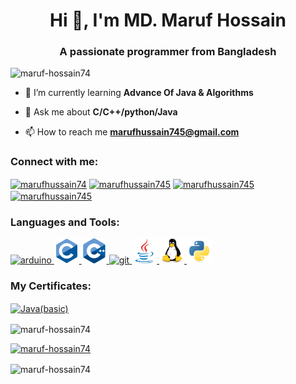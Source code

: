 <h1 align="center">Hi 👋, I'm MD. Maruf Hossain</h1>
<h3 align="center">A passionate programmer from Bangladesh</h3>

<p align="left"> <img src="https://komarev.com/ghpvc/?username=maruf-hossain74&label=Profile%20views&color=0e75b6&style=flat" alt="maruf-hossain74" /> </p>

- 🌱 I’m currently learning **Advance Of Java & Algorithms**

- 💬 Ask me about **C/C++/python/Java**

- 📫 How to reach me **marufhussain745@gmail.com**
<!--https://cdn.jsdelivr.net/npm/simple-icons@3.1.0/icons/codechef.svg-->
<h3 align="left">Connect with me:</h3>
<p align="left">
<a href="https://www.codechef.com/users/marufhussain74" target="blank"><img align="center" src="https://cdn.codechef.com/images/cc-logo.svg" alt="marufhussain74" height="50" width="60" /></a>
<a href="https://www.hackerrank.com/marufhussain745" target="blank"><img align="center" src="https://raw.githubusercontent.com/rahuldkjain/github-profile-readme-generator/master/src/images/icons/Social/hackerrank.svg" alt="marufhussain745" height="30" width="40" /></a>
<a href="https://codeforces.com/profile/marufhussain745" target="blank"><img align="center" src="https://raw.githubusercontent.com/rahuldkjain/github-profile-readme-generator/master/src/images/icons/Social/codeforces.svg" alt="marufhussain745" height="30" width="40" /></a>
<a href="https://www.stopstalk.com/user/profile/Maruf_Hossain" target="blank"><img align="center" src="https://www.stopstalk.com/static/images/stopstalk-logo.png" alt="marufhussain745" height="30" width="40" /></a>

</p>

<h3 align="left">Languages and Tools:</h3>
<p align="left"> <a href="https://www.arduino.cc/" target="_blank" rel="noreferrer"> <img src="https://cdn.worldvectorlogo.com/logos/arduino-1.svg" alt="arduino" width="40" height="40"/> </a> <a href="https://www.cprogramming.com/" target="_blank" rel="noreferrer"> <img src="https://raw.githubusercontent.com/devicons/devicon/master/icons/c/c-original.svg" alt="c" width="40" height="40"/> </a> <a href="https://www.w3schools.com/cpp/" target="_blank" rel="noreferrer"> <img src="https://raw.githubusercontent.com/devicons/devicon/master/icons/cplusplus/cplusplus-original.svg" alt="cplusplus" width="40" height="40"/> </a> <a href="https://git-scm.com/" target="_blank" rel="noreferrer"> <img src="https://www.vectorlogo.zone/logos/git-scm/git-scm-icon.svg" alt="git" width="40" height="40"/> </a> <a href="https://www.java.com" target="_blank" rel="noreferrer"> <img src="https://raw.githubusercontent.com/devicons/devicon/master/icons/java/java-original.svg" alt="java" width="40" height="40"/> </a> <a href="https://www.linux.org/" target="_blank" rel="noreferrer"> <img src="https://raw.githubusercontent.com/devicons/devicon/master/icons/linux/linux-original.svg" alt="linux" width="40" height="40"/> </a> <a href="https://www.python.org" target="_blank" rel="noreferrer"> <img src="https://raw.githubusercontent.com/devicons/devicon/master/icons/python/python-original.svg" alt="python" width="40" height="40"/> </a> </p>

<h3 align="left">My Certificates:</h3>
<p align="left">
<a href="https://www.hackerrank.com/certificates/d4870fb8a508" target="blank"><img align="center" src="https://github.com/maruf-hossain74/image-share/blob/main/Java_Basic_Certificate.png" alt="Java(basic)" height="200" width="300" /></a>
</p>

<p><img align="center" src="https://github-readme-stats.vercel.app/api/top-langs?username=maruf-hossain74&show_icons=true&locale=en&layout=compact" alt="maruf-hossain74" /></p>

<p align="left"> <a href="https://github.com/ryo-ma/github-profile-trophy"><img src="https://github-profile-trophy.vercel.app/?username=maruf-hossain74" alt="maruf-hossain74" /></a> </p>

<p><img align="center" src="https://github-readme-streak-stats.herokuapp.com/?user=maruf-hossain74&" alt="maruf-hossain74" /></p>
